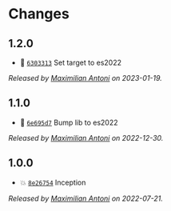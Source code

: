 # Changes

## 1.2.0

- 🍏 [`6303313`](https://github.com/javascript-studio/tsconfig/commit/63033135f28f3c822c86816232671b3a05044714)
  Set target to es2022

_Released by [Maximilian Antoni](https://github.com/mantoni) on 2023-01-19._

## 1.1.0

- 🍏 [`6e695d7`](https://github.com/javascript-studio/tsconfig/commit/6e695d71eda2deb59043eef455dfadce8c01c6df)
  Bump lib to es2022

_Released by [Maximilian Antoni](https://github.com/mantoni) on 2022-12-30._

## 1.0.0

- 💥 [`8e26754`](https://github.com/javascript-studio/tsconfig/commit/8e26754ca006d066607aff86d4b22db181b5258d)
  Inception

_Released by [Maximilian Antoni](https://github.com/mantoni) on 2022-07-21._
